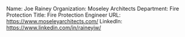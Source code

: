 Name: Joe Rainey 
Organization: Moseley Architects
Department: Fire Protection
Title: Fire Protection Engineer
URL: https://www.moseleyarchitects.com/
LinkedIn: https://www.linkedin.com/in/raineyjw/
